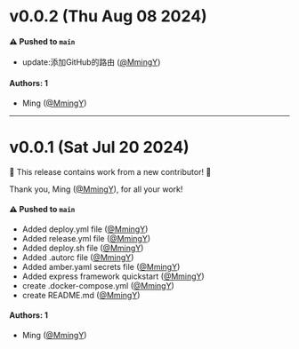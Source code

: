 # v0.0.2 (Thu Aug 08 2024)

#### ⚠️ Pushed to `main`

- update:添加GitHub的路由 ([@MmingY](https://github.com/MmingY))

#### Authors: 1

- Ming ([@MmingY](https://github.com/MmingY))

---

# v0.0.1 (Sat Jul 20 2024)

:tada: This release contains work from a new contributor! :tada:

Thank you, Ming ([@MmingY](https://github.com/MmingY)), for all your work!

#### ⚠️ Pushed to `main`

- Added deploy.yml file ([@MmingY](https://github.com/MmingY))
- Added release.yml file ([@MmingY](https://github.com/MmingY))
- Added deploy.sh file ([@MmingY](https://github.com/MmingY))
- Added .autorc file ([@MmingY](https://github.com/MmingY))
- Added amber.yaml secrets file ([@MmingY](https://github.com/MmingY))
- Added express framework quickstart ([@MmingY](https://github.com/MmingY))
- create .docker-compose.yml ([@MmingY](https://github.com/MmingY))
- create README.md ([@MmingY](https://github.com/MmingY))

#### Authors: 1

- Ming ([@MmingY](https://github.com/MmingY))
